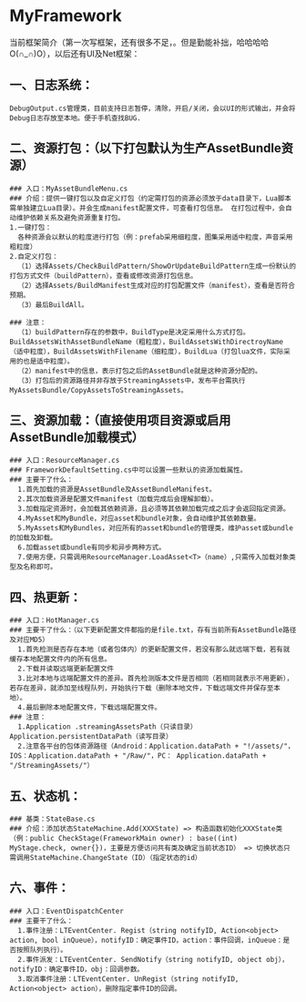 # MyFramework
当前框架简介（第一次写框架，还有很多不足，。但是勤能补拙，哈哈哈哈O(∩_∩)O），以后还有UI及Net框架：  
## 一、日志系统：  
    DebugOutput.cs管理类，目前支持日志暂停，清除，开启/关闭，会以UI的形式输出，并会将Debug日志存放至本地。便于手机查找BUG.  
## 二、资源打包：（以下打包默认为生产AssetBundle资源）  
    ### 入口：MyAssetBundleMenu.cs  
    ### 介绍：提供一键打包以及自定义打包（约定需打包的资源必须放于data目录下，Lua脚本需单独建立Lua目录）。并会生成manifest配置文件，可查看打包信息。 在打包过程中，会自动维护依赖关系及避免资源重复打包。  
    1.一键打包：  
      各种资源会以默认的粒度进行打包（例：prefab采用细粒度，图集采用适中粒度，声音采用粗粒度）   
    2.自定义打包：  
      （1）选择Assets/CheckBuildPattern/ShowOrUpdateBuildPattern生成一份默认的打包方式文件（buildPattern），查看或修改资源打包信息。  
      （2）选择Assets/BuildManifest生成对应的打包配置文件（manifest），查看是否符合预期。  
      （3）最后BuildAll。  
        
    ### 注意：  
      （1）buildPattern存在的参数中，BuildType是决定采用什么方式打包。BuildAssetsWithAssetBundleName（粗粒度），BuildAssetsWithDirectroyName（适中粒度），BuildAssetsWithFilename（细粒度），BuildLua（打包lua文件，实际采用的也是适中粒度）。  
      （2）manifest中的信息，表示打包之后的AssetBundle就是这种资源分配的。  
      （3）打包后的资源路径并非存放于StreamingAssets中，发布平台需执行MyAssetsBundle/CopyAssetsToStreamingAssets。  
## 三、资源加载：（直接使用项目资源或启用AssetBundle加载模式）  
    ### 入口：ResourceManager.cs  
    ### FrameworkDefaultSetting.cs中可以设置一些默认的资源加载属性。     
    ### 主要干了什么：     
      1.首先加载的资源是AssetBundle及AssetBundleManifest。     
      2.其次加载资源是配置文件manifest（加载完成后会理解卸载）。     
      3.加载指定资源时，会加载其依赖资源，且必须等其依赖加载完成之后才会返回指定资源。   
      4.MyAsset和MyBundle，对应asset和bundle对象，会自动维护其依赖数量。     
      5.MyAssets和MyBundles，对应所有的asset和bundle的管理类，维护asset或bundle的加载及卸载。   
      6.加载asset或bundle有同步和异步两种方式。   
      7.使用方便，只需调用ResourceManager.LoadAsset<T>（name）,只需传入加载对象类型及名称即可。   
## 四、热更新：   
    ### 入口：HotManager.cs   
    ### 主要干了什么：（以下更新配置文件都指的是file.txt，存有当前所有AssetBundle路径及对应MD5）   
      1.首先检测是否存在本地（或者包体内）的更新配置文件，若没有那么就远端下载，若有就缓存本地配置文件内的所有信息。   
      2.下载并读取远端更新配置文件   
      3.比对本地与远端配置文件的差异。首先检测版本文件是否相同（若相同就表示不用更新），若存在差异，就添加至线程队列，开始执行下载（删除本地文件，下载远端文件并保存至本地）。   
      4.最后删除本地配置文件，下载远端配置文件。   
    ### 注意：   
      1.Application .streamingAssetsPath（只读目录）  Application.persistentDataPath（读写目录）     
      2.注意各平台的包体资源路径（Android：Application.dataPath + "!/assets/"，IOS：Application.dataPath + "/Raw/"，PC： Application.dataPath + "/StreamingAssets/"）    
## 五、状态机：    
    ### 基类：StateBase.cs   
    ### 介绍：添加状态StateMachine.Add(XXXState) => 构造函数初始化XXXState类（例：public CheckStage(FrameworkMain owner) : base((int) MyStage.check, owner{})，主要是方便访问共有类及确定当前状态ID） => 切换状态只需调用StateMachine.ChangeState（ID）（指定状态的id）       
## 六、事件：  
    ### 入口：EventDispatchCenter  
    ### 主要干了什么：  
      1.事件注册：LTEventCenter. Regist（string notifyID, Action<object> action, bool inQueue），notifyID：确定事件ID，action：事件回调，inQueue：是否按照队列执行）。  
      2.事件派发：LTEventCenter. SendNotify（string notifyID, object obj），notifyID：确定事件ID，obj：回调参数。  
      3.取消事件注册：LTEventCenter. UnRegist（string notifyID, Action<object> action），删除指定事件ID的回调。    
